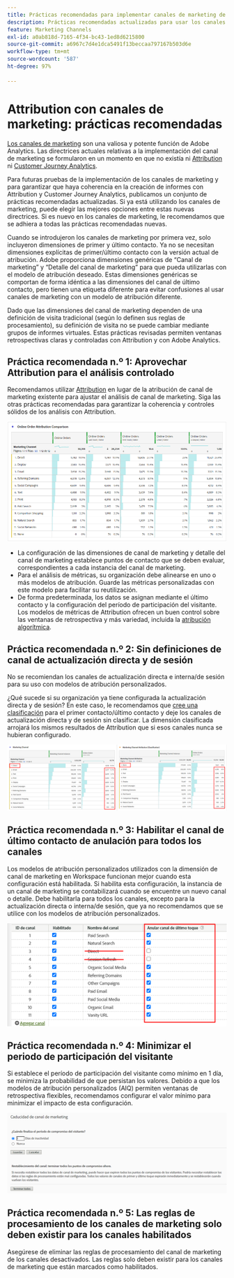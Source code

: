 ```yaml
---
title: Prácticas recomendadas para implementar canales de marketing de Adobe Analytics
description: Prácticas recomendadas actualizadas para usar los canales de marketing con Attribution y Customer Journey Analytics
feature: Marketing Channels
exl-id: a0ab818d-7165-4f34-bc43-1ed8d6215800
source-git-commit: a6967c7d4e1dca5491f13beccaa797167b503d6e
workflow-type: tm+mt
source-wordcount: '587'
ht-degree: 97%

---
```


# Attribution con canales de marketing: prácticas recomendadas

[Los canales de marketing](/help/components/c-marketing-channels/c-getting-started-mchannel.md) son una valiosa y potente función de Adobe Analytics. Las directrices actuales relativas a la implementación del canal de marketing se formularon en un momento en que no existía ni [Attribution](/help/analyze/analysis-workspace/attribution/overview.md) ni [Customer Journey Analytics](https://experienceleague.adobe.com/docs/analytics-platform/using/cja-usecases/marketing-channels.html?lang=es#cja-usecases).

Para futuras pruebas de la implementación de los canales de marketing y para garantizar que haya coherencia en la creación de informes con Attribution y Customer Journey Analytics, publicamos un conjunto de prácticas recomendadas actualizadas. Si ya está utilizando los canales de marketing, puede elegir las mejores opciones entre estas nuevas directrices. Si es nuevo en los canales de marketing, le recomendamos que se adhiera a todas las prácticas recomendadas nuevas.

Cuando se introdujeron los canales de marketing por primera vez, solo incluyeron dimensiones de primer y último contacto. Ya no se necesitan dimensiones explícitas de primer/último contacto con la versión actual de atribución. Adobe proporciona dimensiones genéricas de “Canal de marketing” y “Detalle del canal de marketing” para que pueda utilizarlas con el modelo de atribución deseado. Estas dimensiones genéricas se comportan de forma idéntica a las dimensiones del canal de último contacto, pero tienen una etiqueta diferente para evitar confusiones al usar canales de marketing con un modelo de atribución diferente.

Dado que las dimensiones del canal de marketing dependen de una definición de visita tradicional (según lo definen sus reglas de procesamiento), su definición de visita no se puede cambiar mediante grupos de informes virtuales. Estas prácticas revisadas permiten ventanas retrospectivas claras y controladas con Attribution y con Adobe Analytics.

## Práctica recomendada n.º 1: Aprovechar Attribution para el análisis controlado

Recomendamos utilizar [Attribution](/help/analyze/analysis-workspace/attribution/overview.md) en lugar de la atribución de canal de marketing existente para ajustar el análisis de canal de marketing. Siga las otras prácticas recomendadas para garantizar la coherencia y controles sólidos de los análisis con Attribution.

![](assets/attribution.png)

* La configuración de las dimensiones de canal de marketing y detalle del canal de marketing establece puntos de contacto que se deben evaluar, correspondientes a cada instancia del canal de marketing.
* Para el análisis de métricas, su organización debe alinearse en uno o más modelos de atribución. Guarde las métricas personalizadas con este modelo para facilitar su reutilización.
* De forma predeterminada, los datos se asignan mediante el último contacto y la configuración del período de participación del visitante. Los modelos de métricas de Attribution ofrecen un buen control sobre las ventanas de retrospectiva y más variedad, incluida la [atribución algorítmica](/help/analyze/analysis-workspace/attribution/algorithmic.md#analysis-workspace).

## Práctica recomendada n.º 2: Sin definiciones de canal de actualización directa y de sesión

No se recomiendan los canales de actualización directa e interna/de sesión para su uso con modelos de atribución personalizados.

¿Qué sucede si su organización ya tiene configurada la actualización directa y de sesión? En este caso, le recomendamos que [cree una clasificación](/help/admin/tools/manage-rs/edit-settings/marketing-channels/classifications-mchannel.md) para el primer contacto/último contacto y deje los canales de actualización directa y de sesión sin clasificar. La dimensión clasificada arrojará los mismos resultados de Attribution que si esos canales nunca se hubieran configurado.

![](assets/direct-session-refresh.png)

## Práctica recomendada n.º 3: Habilitar el canal de último contacto de anulación para todos los canales

Los modelos de atribución personalizados utilizados con la dimensión de canal de marketing en Workspace funcionan mejor cuando esta configuración está habilitada. Si habilita esta configuración, la instancia de un canal de marketing se contabilizará cuando se encuentre un nuevo canal o detalle. Debe habilitarla para todos los canales, excepto para la actualización directa o interna/de sesión, que ya no recomendamos que se utilice con los modelos de atribución personalizados.

![](assets/override.png)

## Práctica recomendada n.º 4: Minimizar el periodo de participación del visitante

Si establece el período de participación del visitante como mínimo en 1 día, se minimiza la probabilidad de que persistan los valores. Debido a que los modelos de atribución personalizados (AIQ) permiten ventanas de retrospectiva flexibles, recomendamos configurar el valor mínimo para minimizar el impacto de esta configuración.

![](assets/expiration.png)

## Práctica recomendada n.º 5: Las reglas de procesamiento de los canales de marketing solo deben existir para los canales habilitados

Asegúrese de eliminar las reglas de procesamiento del canal de marketing de los canales desactivados. Las reglas solo deben existir para los canales de marketing que están marcados como habilitados.
